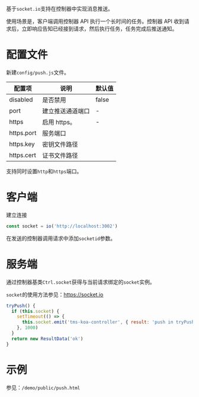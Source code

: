 基于`socket.io`支持在控制器中实现消息推送。

使用场景是，客户端调用控制器 API 执行一个长时间的任务。控制器 API 收到请求后，立即响应告知已经接到请求，然后执行任务，任务完成后推送通知。

# 配置文件

新建`config/push.js`文件。

| 配置项     | 说明             | 默认值 |
| ---------- | ---------------- | ------ |
| disabled   | 是否禁用         | false  |
| port       | 建立推送通道端口 | -      |
| https      | 启用 https。     | -      |
| https.port | 服务端口         |        |
| https.key  | 密钥文件路径     |        |
| https.cert | 证书文件路径     |        |

支持同时设置`http`和`https`端口。

# 客户端

建立连接

```js
const socket = io('http://localhost:3002')
```

在发送的控制器调用请求中添加`socketid`参数。

# 服务端

通过控制器基类`Ctrl.socket`获得与当前请求绑定的`socket`实例。

`socket`的使用方法参见：https://socket.io

```js
tryPush() {
  if (this.socket) {
    setTimeout(() => {
      this.socket.emit('tms-koa-controller', { result: 'push in tryPush()' })
    }, 1000)
  }
  return new ResultData('ok')
}
```

# 示例

参见：`/demo/public/push.html`
